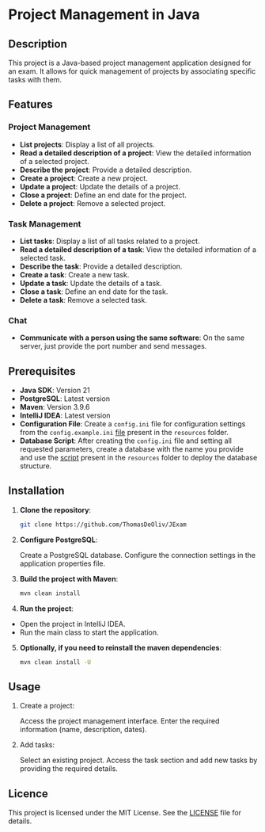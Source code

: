 # Project Management in Java

## Description

This project is a Java-based project management application designed for an exam.
It allows for quick management of projects by associating specific tasks with them.

## Features

### Project Management

- **List projects**: Display a list of all projects.
- **Read a detailed description of a project**: View the detailed information of a selected project.
- **Describe the project**: Provide a detailed description.
- **Create a project**: Create a new project.
- **Update a project**: Update the details of a project.
- **Close a project**: Define an end date for the project.
- **Delete a project**: Remove a selected project.

### Task Management

- **List tasks**: Display a list of all tasks related to a project.
- **Read a detailed description of a task**: View the detailed information of a selected task.
- **Describe the task**: Provide a detailed description.
- **Create a task**: Create a new task.
- **Update a task**: Update the details of a task.
- **Close a task**: Define an end date for the task.
- **Delete a task**: Remove a selected task.

### Chat

- **Communicate with a person using the same software**: On the same server, just provide the port number and send
  messages.

## Prerequisites

- **Java SDK**: Version 21
- **PostgreSQL**: Latest version
- **Maven**: Version 3.9.6
- **IntelliJ IDEA**: Latest version
- **Configuration File**: Create a `config.ini` file for configuration settings from
  the `config.example.ini` [file](./src/main/resources/config.example.ini) present in the `resources` folder.
- **Database Script**: After creating the `config.ini` file and setting all requested parameters, create a database with
  the name you provide and use the [script](./src/main/resources/db/db_init.sql) present in the `resources` folder to
  deploy the database structure.

## Installation

1. **Clone the repository**:
    ```sh
   git clone https://github.com/ThomasDeOliv/JExam
    ```

2. **Configure PostgreSQL**:

   Create a PostgreSQL database. Configure the connection settings in the application properties file.


3. **Build the project with Maven**:
    ```sh
    mvn clean install
    ```

4. **Run the project**:

- Open the project in IntelliJ IDEA.
- Run the main class to start the application.


5. **Optionally, if you need to reinstall the maven dependencies**:
    ```sh
    mvn clean install -U
    ```

## Usage

1. Create a project:

   Access the project management interface.
   Enter the required information (name, description, dates).


2. Add tasks:

   Select an existing project.
   Access the task section and add new tasks by providing the required details.

## Licence

This project is licensed under the MIT License. See the [LICENSE](./LICENSE) file for details.
